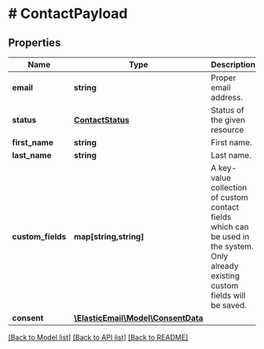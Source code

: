 # # ContactPayload

## Properties

Name | Type | Description | Notes
------------ | ------------- | ------------- | -------------
**email** | **string** | Proper email address. | [optional]
**status** | [**ContactStatus**](ContactStatus.md) | Status of the given resource | [optional]
**first_name** | **string** | First name. | [optional]
**last_name** | **string** | Last name. | [optional]
**custom_fields** | **map[string,string]** | A key-value collection of custom contact fields which can be used in the system. Only already existing custom fields will be saved. | [optional]
**consent** | [**\ElasticEmail\Model\ConsentData**](ConsentData.md) |  | [optional]

[[Back to Model list]](../../README.md#models) [[Back to API list]](../../README.md#endpoints) [[Back to README]](../../README.md)
